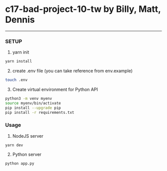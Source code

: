 # c17-bad-project-10-tw by Billy, Matt, Dennis

---

### SETUP

1. yarn init

```bash
yarn install
```

2. create .env file (you can take reference from env.example)

```bash
touch .env
```

3. Create virtual environment for Python API

```bash
python3 -m venv myenv
source myenv/bin/activate
pip install --upgrade pip
pip install -r requirements.txt
```

### Usage

1. NodeJS server

```
yarn dev
```

2. Python server

```
python app.py
```
